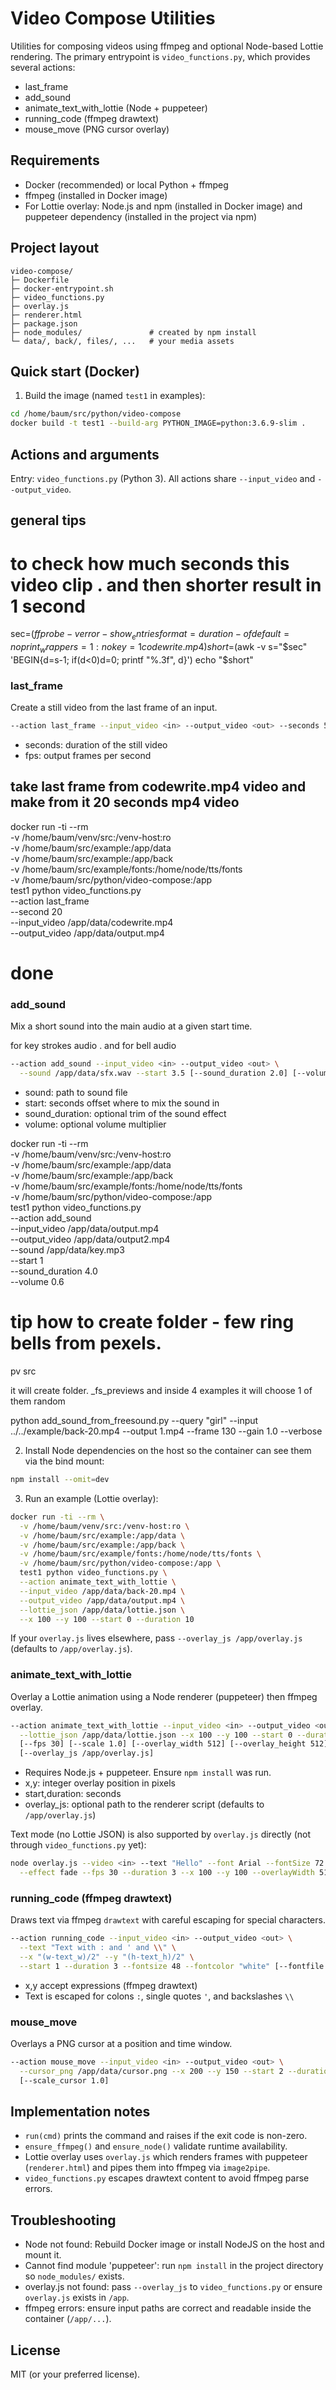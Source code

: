 # Video Compose Utilities

Utilities for composing videos using ffmpeg and optional Node-based Lottie rendering. The primary entrypoint is `video_functions.py`, which provides several actions:

- last_frame
- add_sound
- animate_text_with_lottie (Node + puppeteer)
- running_code (ffmpeg drawtext)
- mouse_move (PNG cursor overlay)

## Requirements

- Docker (recommended) or local Python + ffmpeg
- ffmpeg (installed in Docker image)
- For Lottie overlay: Node.js and npm (installed in Docker image) and puppeteer dependency (installed in the project via npm)

## Project layout

```
video-compose/
├─ Dockerfile
├─ docker-entrypoint.sh
├─ video_functions.py
├─ overlay.js
├─ renderer.html
├─ package.json
├─ node_modules/               # created by npm install
└─ data/, back/, files/, ...   # your media assets
```

## Quick start (Docker)

1) Build the image (named `test1` in examples):

```bash
cd /home/baum/src/python/video-compose
docker build -t test1 --build-arg PYTHON_IMAGE=python:3.6.9-slim .
```


## Actions and arguments

Entry: `video_functions.py` (Python 3). All actions share `--input_video` and `--output_video`.



## general tips 

# to check how much seconds this video clip . and then shorter result in 1 second 
sec=$(ffprobe -v error -show_entries format=duration -of default=noprint_wrappers=1:nokey=1 codewrite.mp4)
short=$(awk -v s="$sec" 'BEGIN{d=s-1; if(d<0)d=0; printf "%.3f", d}')
echo "$short"









### last_frame
Create a still video from the last frame of an input.

```bash
--action last_frame --input_video <in> --output_video <out> --seconds 5 --fps 30
```

- seconds: duration of the still video
- fps: output frames per second



## take last frame from codewrite.mp4 video and make from it 20 seconds mp4 video 

docker run -ti --rm \
  -v /home/baum/venv/src:/venv-host:ro \
  -v /home/baum/src/example:/app/data \
  -v /home/baum/src/example:/app/back \
  -v /home/baum/src/example/fonts:/home/node/tts/fonts \
  -v /home/baum/src/python/video-compose:/app \
  test1 python video_functions.py \
  --action last_frame \
  --second 20 \
  --input_video /app/data/codewrite.mp4 \
  --output_video /app/data/output.mp4 


# done 




### add_sound
Mix a short sound into the main audio at a given start time.

for key strokes audio . and for bell audio 

```bash
--action add_sound --input_video <in> --output_video <out> \
  --sound /app/data/sfx.wav --start 3.5 [--sound_duration 2.0] [--volume 0.6]
```

- sound: path to sound file
- start: seconds offset where to mix the sound in
- sound_duration: optional trim of the sound effect
- volume: optional volume multiplier


docker run -ti --rm \
  -v /home/baum/venv/src:/venv-host:ro \
  -v /home/baum/src/example:/app/data \
  -v /home/baum/src/example:/app/back \
  -v /home/baum/src/example/fonts:/home/node/tts/fonts \
  -v /home/baum/src/python/video-compose:/app \
  test1 python video_functions.py \
  --action add_sound \
  --input_video /app/data/output.mp4 \
  --output_video /app/data/output2.mp4 \
  --sound /app/data/key.mp3 \
  --start 1 \
  --sound_duration 4.0 \
  --volume 0.6






# tip how to create folder - few ring bells from pexels. 
pv src 
 
it will create folder. _fs_previews 
  and inside 4 examples 
    it will choose 1 of them random  

python add_sound_from_freesound.py --query "girl" --input ../../example/back-20.mp4 --output 1.mp4 --frame 130 --gain 1.0 --verbose














2) Install Node dependencies on the host so the container can see them via the bind mount:

```bash
npm install --omit=dev
```

3) Run an example (Lottie overlay):

```bash
docker run -ti --rm \
  -v /home/baum/venv/src:/venv-host:ro \
  -v /home/baum/src/example:/app/data \
  -v /home/baum/src/example:/app/back \
  -v /home/baum/src/example/fonts:/home/node/tts/fonts \
  -v /home/baum/src/python/video-compose:/app \
  test1 python video_functions.py \
  --action animate_text_with_lottie \
  --input_video /app/data/back-20.mp4 \
  --output_video /app/data/output.mp4 \
  --lottie_json /app/data/lottie.json \
  --x 100 --y 100 --start 0 --duration 10
```

If your `overlay.js` lives elsewhere, pass `--overlay_js /app/overlay.js` (defaults to `/app/overlay.js`).





### animate_text_with_lottie
Overlay a Lottie animation using a Node renderer (puppeteer) then ffmpeg overlay.

```bash
--action animate_text_with_lottie --input_video <in> --output_video <out> \
  --lottie_json /app/data/lottie.json --x 100 --y 100 --start 0 --duration 10 \
  [--fps 30] [--scale 1.0] [--overlay_width 512] [--overlay_height 512] \
  [--overlay_js /app/overlay.js]
```

- Requires Node.js + puppeteer. Ensure `npm install` was run.
- x,y: integer overlay position in pixels
- start,duration: seconds
- overlay_js: optional path to the renderer script (defaults to `/app/overlay.js`)

Text mode (no Lottie JSON) is also supported by `overlay.js` directly (not through `video_functions.py` yet):

```bash
node overlay.js --video <in> --text "Hello" --font Arial --fontSize 72 --color "#ffffff" \
  --effect fade --fps 30 --duration 3 --x 100 --y 100 --overlayWidth 512 --overlayHeight 512 --out <out>
```

### running_code (ffmpeg drawtext)
Draws text via ffmpeg `drawtext` with careful escaping for special characters.

```bash
--action running_code --input_video <in> --output_video <out> \
  --text "Text with : and ' and \\" \
  --x "(w-text_w)/2" --y "(h-text_h)/2" \
  --start 1 --duration 3 --fontsize 48 --fontcolor "white" [--fontfile /app/fonts/MyFont.ttf]
```

- x,y accept expressions (ffmpeg drawtext)
- Text is escaped for colons `:`, single quotes `'`, and backslashes `\\`

### mouse_move
Overlays a PNG cursor at a position and time window.

```bash
--action mouse_move --input_video <in> --output_video <out> \
  --cursor_png /app/data/cursor.png --x 200 --y 150 --start 2 --duration 4 \
  [--scale_cursor 1.0]
```

## Implementation notes

- `run(cmd)` prints the command and raises if the exit code is non-zero.
- `ensure_ffmpeg()` and `ensure_node()` validate runtime availability.
- Lottie overlay uses `overlay.js` which renders frames with puppeteer (`renderer.html`) and pipes them into ffmpeg via `image2pipe`.
- `video_functions.py` escapes drawtext content to avoid ffmpeg parse errors.

## Troubleshooting

- Node not found: Rebuild Docker image or install NodeJS on the host and mount it.
- Cannot find module 'puppeteer': run `npm install` in the project directory so `node_modules/` exists.
- overlay.js not found: pass `--overlay_js` to `video_functions.py` or ensure `overlay.js` exists in `/app`.
- ffmpeg errors: ensure input paths are correct and readable inside the container (`/app/...`).

## License

MIT (or your preferred license).
